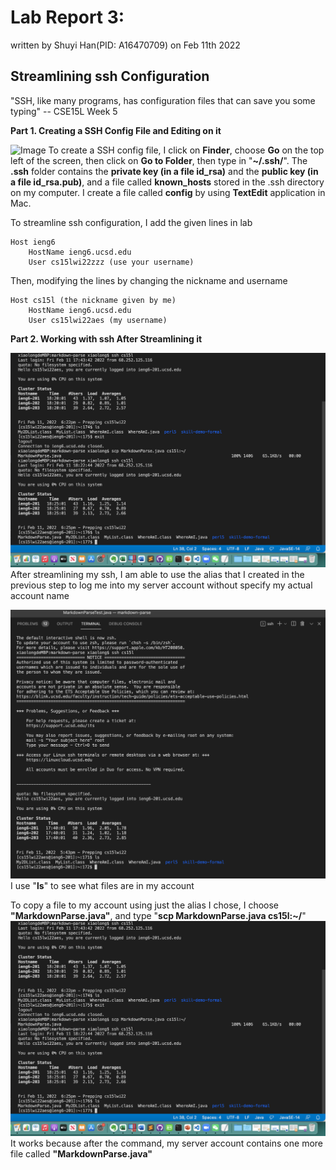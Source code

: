 # Lab Report 3:  

written by Shuyi Han(PID: A16470709) on Feb 11th 2022
 

## Streamlining ssh Configuration

"SSH, like many programs, has configuration files that can save you some typing" -- CSE15L Week 5

**Part 1. Creating a SSH Config File and Editing on it**

![Image](Screen%20Shot%202022-02-11%20at%206.12.29%20PM.png)
To create a SSH config file, I click on **Finder**, choose **Go** on the top left of the screen, then click on **Go to Folder**, then type in "**~/.ssh/**". The
**.ssh** folder contains the **private key (in a file id_rsa)** and the **public key (in a file id_rsa.pub)**, and a file called **known_hosts** stored in the .ssh directory on my computer. I create a file called **config** by using **TextEdit** application in Mac. 





To streamline ssh configuration, I add the given lines in lab
```
Host ieng6
    HostName ieng6.ucsd.edu
    User cs15lwi22zzz (use your username)
```
Then, modifying the lines by changing the nickname and username
```
Host cs15l (the nickname given by me)
    HostName ieng6.ucsd.edu
    User cs15lwi22aes (my username)
```
**Part 2. Working with ssh After Streamlining it**

![Image](https://github.com/KristinShuyiHan/cse15l-lab-reports/blob/main/Screen%20Shot%202022-02-11%20at%206.27.02%20PM.png)
After streamlining my ssh, I am able to use the alias that I created in the previous step to log me into my server account without specify my actual account name





![Image](https://github.com/KristinShuyiHan/cse15l-lab-reports/blob/main/Screen%20Shot%202022-02-11%20at%206.14.02%20PM.png)
I use "**ls**" to see what files are in my account



To copy a file to my account using just the alias I chose, I choose **"MarkdownParse.java"**, and type "**scp MarkdownParse.java cs15l:~/**" 
![Image](https://github.com/KristinShuyiHan/cse15l-lab-reports/blob/main/Screen%20Shot%202022-02-11%20at%206.27.02%20PM.png)
It works because after the command, my server account contains one more file called **"MarkdownParse.java"**


